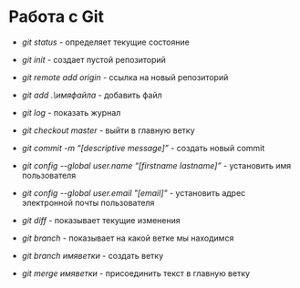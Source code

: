 # Работа c Git

- *git status* - определяет текущие состояние

- *git init* - создает пустой репозиторий 

- *git remote add origin* - ссылка на новый репозиторий 

- *git add .\имяфайла* - добавить файл

- *git log* - показать журнал 

- *git checkout master* - выйти в главную ветку 

- *git commit -m “[descriptive message]”* - создать новый commit

- *git config --global user.name “[firstname lastname]”* - установить имя пользователя

- *git config --global user.email "[email]"* - установить адрес электронной почты пользователя

- *git diff* - показывает текущие изменения

- *git branch* - показывает на какой ветке мы находимся 

- *git branch имяветки* - создать ветку

- *git merge имяветки* - присоединить текст в главную ветку